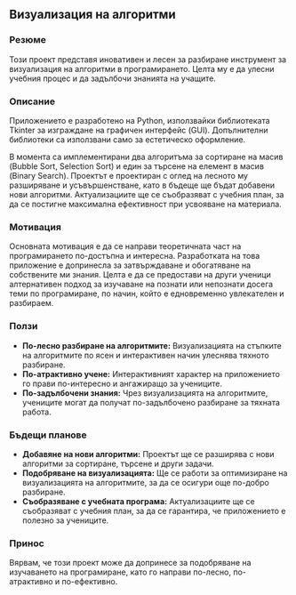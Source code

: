 ## Визуализация на алгоритми

### Резюме

Този проект представя иновативен и лесен за разбиране инструмент за визуализация на алгоритми в програмирането. Целта му е да улесни учебния процес и да задълбочи знанията на учащите.

### Описание

Приложението е разработено на Python, използвайки библиотеката Tkinter за изграждане на графичен интерфейс (GUI). Допълнителни библиотеки са използвани само за естетическо оформление.

В момента са имплементирани два алгоритъма за сортиране на масив (Bubble Sort, Selection Sort) и един за търсене на елемент в масив (Binary Search). Проектът е проектиран с оглед на лесното му разширяване и усъвършенстване, като в бъдеще ще бъдат добавени нови алгоритми. Актуализациите ще се съобразяват с учебния план, за да се постигне максимална ефективност при усвояване на материала.

### Мотивация

Основната мотивация е да се направи теоретичната част на програмирането по-достъпна и интересна. Разработката на това приложение е допринесла за затвърждаване и обогатяване на собствените ми знания. Целта е да се предостави на други ученици алтернативен подход за изучаване на познати или непознати досега теми по програмиране, по начин, който е едновременно увлекателен и разбираем.

### Ползи

* **По-лесно разбиране на алгоритмите:** Визуализацията на стъпките на алгоритмите по ясен и интерактивен начин улеснява тяхното разбиране.
* **По-атрактивно учене:** Интерактивният характер на приложението го прави по-интересно и ангажиращо за учениците.
* **По-задълбочени знания:** Чрез визуализацията на алгоритмите, учениците могат да получат по-задълбочено разбиране за тяхната работа.

### Бъдещи планове

* **Добавяне на нови алгоритми:** Проектът ще се разширява с нови алгоритми за сортиране, търсене и други задачи.
* **Подобряване на визуализацията:** Ще се работи за оптимизиране на визуализацията на алгоритмите, за да се осигури още по-добро разбиране.
* **Съобразяване с учебната програма:** Актуализациите ще се съобразяват с учебния план, за да се гарантира, че приложението е полезно за учениците.

### Принос

Вярвам, че този проект може да допринесе за подобряване на изучаването на програмиране, като го направи по-лесно, по-атрактивно и по-ефективно.

